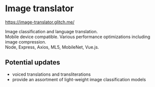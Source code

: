 # Image translator

https://image-translator.glitch.me/

Image classification and language translation.  
Mobile device compatible. Various performance optimizations including image compression.  
Node, Express, Axios, ML5, MobileNet, Vue.js. 

## Potential updates

- voiced translations and transliterations
- provide an assortment of light-weight image classification models
